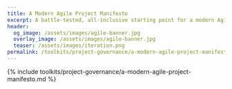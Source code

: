 ```yaml
---
title: A Modern Agile Project Manifesto
excerpt: A battle-tested, all-inclusive starting point for a modern Agile project.
header:
  og_image: /assets/images/agile-banner.jpg
  overlay_image: /assets/images/agile-banner.jpg
  teaser: /assets/images/iteration.png
permalink: /toolkits/project-governance/a-modern-agile-project-manifesto/
---
```


{% include toolkits/project-governance/a-modern-agile-project-manifesto.md %}
